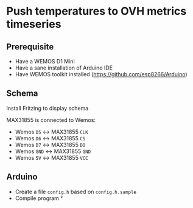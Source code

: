 # Push temperatures to OVH metrics timeseries

## Prerequisite

* Have a WEMOS D1 Mini
* Have a sane installation of Arduino IDE
* Have WEMOS toolkit installed (https://github.com/esp8266/Arduino)

## Schema

Install Fritzing to display schema

MAX31855 is connected to Wemos:

* Wemos `D5` <-> MAX31855 `CLK`
* Wemos `D6` <-> MAX31855 `CS`
* Wemos `D7` <-> MAX31855 `DO`
* Wemos `GND` <-> MAX31855 `GND`
* Wemos `5V` <-> MAX31855 `VCC`

## Arduino

* Create a file `config.h` based on `config.h.sample`
* Compile program
²